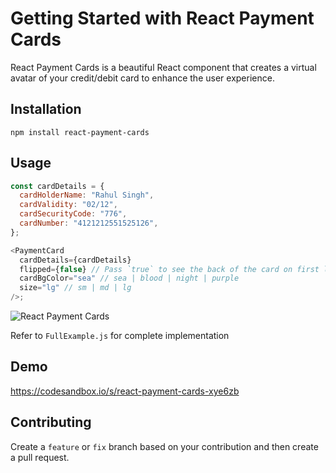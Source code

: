 # Getting Started with React Payment Cards

React Payment Cards is a beautiful React component that creates a virtual avatar of your credit/debit card to enhance the user experience.

## Installation

`npm install react-payment-cards`

## Usage

```js
const cardDetails = {
  cardHolderName: "Rahul Singh",
  cardValidity: "02/12",
  cardSecurityCode: "776",
  cardNumber: "4121212551525126",
};

<PaymentCard
  cardDetails={cardDetails}
  flipped={false} // Pass `true` to see the back of the card on first load
  cardBgColor="sea" // sea | blood | night | purple
  size="lg" // sm | md | lg
/>;
```

![React Payment Cards](src/demo/RPC_DEMO.gif)

Refer to `FullExample.js` for complete implementation

## Demo

https://codesandbox.io/s/react-payment-cards-xye6zb

## Contributing

Create a `feature` or `fix` branch based on your contribution and then create a pull request.
